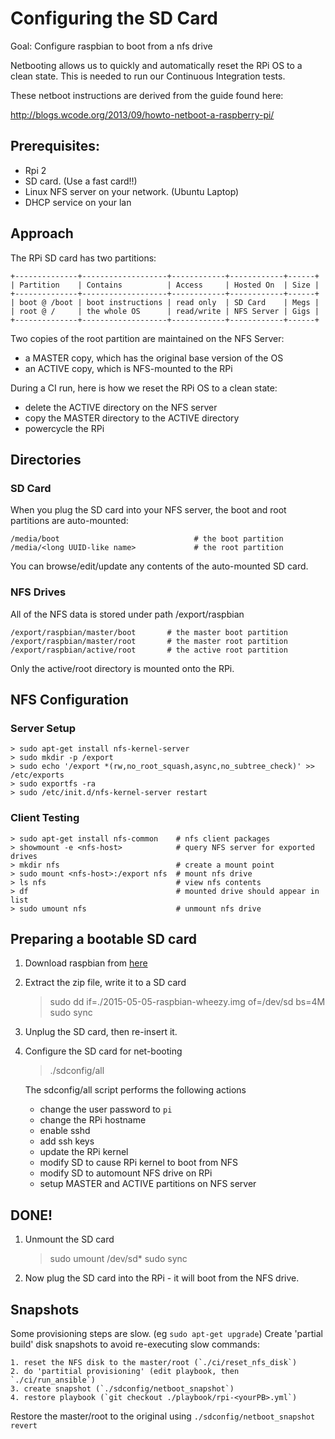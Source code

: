 # Configuring the SD Card 

Goal: Configure raspbian to boot from a nfs drive

Netbooting allows us to quickly and automatically reset the RPi OS to a clean
state.  This is needed to run our Continuous Integration tests.

These netboot instructions are derived from the guide found here:

http://blogs.wcode.org/2013/09/howto-netboot-a-raspberry-pi/

## Prerequisites:

- Rpi 2
- SD card. (Use a fast card!!)
- Linux NFS server on your network. (Ubuntu Laptop)
- DHCP service on your lan

## Approach

The RPi SD card has two partitions:

    +--------------+-------------------+------------+------------+------+
    | Partition    | Contains          | Access     | Hosted On  | Size |
    +--------------+-------------------+------------+------------+------+
    | boot @ /boot | boot instructions | read only  | SD Card    | Megs |
    | root @ /     | the whole OS      | read/write | NFS Server | Gigs |
    +--------------+-------------------+------------+------------+------+

Two copies of the root partition are maintained on the NFS Server:
- a MASTER copy, which has the original base version of the OS
- an ACTIVE copy, which is NFS-mounted to the RPi

During a CI run, here is how we reset the RPi OS to a clean state:
- delete the ACTIVE directory on the NFS server
- copy the MASTER directory to the ACTIVE directory
- powercycle the RPi

## Directories

### SD Card

When you plug the SD card into your NFS server, the boot and root partitions
are auto-mounted:

    /media/boot                              # the boot partition
    /media/<long UUID-like name>             # the root partition

You can browse/edit/update any contents of the auto-mounted SD card.

### NFS Drives

All of the NFS data is stored under path /export/raspbian

    /export/raspbian/master/boot       # the master boot partition
    /export/raspbian/master/root       # the master root partition
    /export/raspbian/active/root       # the active root partition

Only the active/root directory is mounted onto the RPi.

## NFS Configuration

### Server Setup

    > sudo apt-get install nfs-kernel-server
    > sudo mkdir -p /export
    > sudo echo '/export *(rw,no_root_squash,async,no_subtree_check)' >> /etc/exports
    > sudo exportfs -ra
    > sudo /etc/init.d/nfs-kernel-server restart

### Client Testing

    > sudo apt-get install nfs-common    # nfs client packages
    > showmount -e <nfs-host>            # query NFS server for exported drives
    > mkdir nfs                          # create a mount point
    > sudo mount <nfs-host>:/export nfs  # mount nfs drive
    > ls nfs                             # view nfs contents
    > df                                 # mounted drive should appear in list
    > sudo umount nfs                    # unmount nfs drive

## Preparing a bootable SD card

1. Download raspbian from [here](https://www.raspberrypi.org/downloads/raspbian)

2. Extract the zip file, write it to a SD card 

    > sudo dd if=./2015-05-05-raspbian-wheezy.img of=/dev/sd<WHATEVER> bs=4M
    > sudo sync

3. Unplug the SD card, then re-insert it.

4. Configure the SD card for net-booting

    > ./sdconfig/all
    
   The sdconfig/all script performs the following actions
   - change the user password to `pi`
   - change the RPi hostname
   - enable sshd
   - add ssh keys
   - update the RPi kernel
   - modify SD to cause RPi kernel to boot from NFS
   - modify SD to automount NFS drive on RPi
   - setup MASTER and ACTIVE partitions on NFS server

## DONE!

1. Unmount the SD card

    > sudo umount /dev/sd<WHATEVER>*
    > sudo sync

2. Now plug the SD card into the RPi - it will boot from the NFS drive.

## Snapshots

Some provisioning steps are slow. (eg `sudo apt-get upgrade`) Create 'partial
build' disk snapshots to avoid re-executing slow commands:

    1. reset the NFS disk to the master/root (`./ci/reset_nfs_disk`)
    2. do 'partitial provisioning' (edit playbook, then `./ci/run_ansible`)
    3. create snapshot (`./sdconfig/netboot_snapshot`)
    4. restore playbook (`git checkout ./playbook/rpi-<yourPB>.yml`)

Restore the master/root to the original using `./sdconfig/netboot_snapshot
revert`
